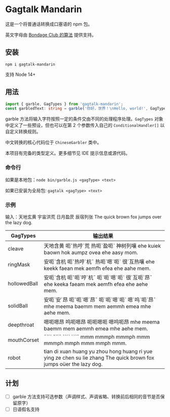# Gagtalk Mandarin

这是一个将普通话转换成口塞语的 npm 包。

英文字母由 [Bondage Club 的算法](https://gitgud.io/BondageProjects/Bondage-College/-/blob/master/BondageClub/Scripts/Speech.js) 提供支持。

## 安装

```
npm i gagtalk-mandarin
```

支持 Node 14+

## 用法

```typescript
import { garble, GagTypes } from 'gagtalk-mandarin';
const garbledText: string = garble('你好，世界！\nHello, world!', GagTypes.cleave);
```

garble 方法将输入字符按照一定的条件交由不同的处理程序处理。`GagTypes` 对象中定义了一些预设，但也可以在第 2 个参数传入自己的 `ConditionalHandler[]` 以自定义转换规则。

中文转换的核心代码位于 `ChineseGarbler` 类中。

本项目有完备的类型定义。更多细节见 IDE 提示信息或源代码。

### 命令行

如果是本地包：`node bin/garble.js <gagType> <text>`

如果已安装为全局包: `gagtalk <gagType> <text>`

### 示例

输入：天地玄黄 宇宙洪荒 日月盈昃 辰宿列张 The quick brown fox jumps over the lazy dog.

| GagTypes     | 输出结果                                |
|--------------|-----------------------------------------|
| cleave       | 天地含黄 呃ˇ热哼ˊ荒 热呃ˋ盈呃ˋ 神树列嚷 ehe kuiek baown hok aumpz ovea ehe aasy mom. |
| ringMask     | 安呃ˋ含杭 呃ˇ热哼ˊ杭ˉ 热呃ˋ嗯ˊ呃ˋ 很ˊ互热嚷 ehe keekk faean mek aemfh efea ehe aahe mem.     |
| hollowedBall | 安呃ˋ含杭 呃ˇ呃ˋ哼ˊ杭ˉ 呃ˋ呃ˋ嗯ˊ呃ˋ 很ˊ互呃ˋ昂ˉ ehe keeka faeam mek aemfh efea ehe aehe mem. |
| solidBall    | 安呃ˋ安ˊ昂 呃ˇ呃ˋ嗯ˊ昂ˉ 呃ˋ呃ˋ嗯ˊ呃ˋ 嗯ˊ呜ˋ呃ˋ昂ˉ mhe meema baemm mem aemmh emea mhe aehe mem.    |
| deepthroat   | 嗯呃嗯昂 呜呃嗯昂 呃呃嗯呃 嗯呜呃昂 mhe meema baemm mem aemmh emea mhe aehe mem.   | 
| mouthCorset  | ¯ˋˊˊ ˇˋˊ¯ ˋˋˊˋ ˊˋˋ¯ mmm mmmph mmmph mmm mmmph mmph mmm mmph mmm.  |
| robot        | tian di xuan huang yu zhou hong huang ri yue ying ze chen su lie zhang The quick brown fox jumps oüer the lazy dog.        |

## 计划

- [ ] garble 方法支持可选参数（声调样式、声调省略、转换前后相同的音节是否保留原字）
- [ ] 日语假名支持
